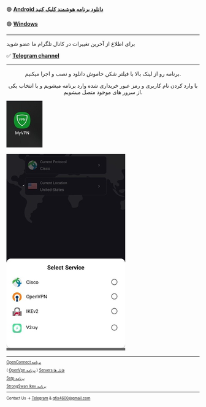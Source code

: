 

🟢 [**Android دانلود برنامه هوشمند کلیک کنید**](https://drive.google.com/uc?export=download&id=11cJix1IfN6_XsI1-kiovHOK2Isi7IH7B) 




🟢 [**Windows**](http://uplnk.com/f/f99ba404/my_vpn.windows.zip)

_____________________________________________________


برای اطلاع از آخرین تغییرات در کانال تلگرام ما عضو شوید

✅ [**Telegram channel**](https://t.me/+TOnGIN-7yqE8tPxm)

---

<center> 
        <p>
 برنامه رو از لینک بالا با فیلتر شکن خاموش دانلود و نصب و اجرا میکنیم.

با وارد کردن نام کاربری و رمز عبور خریداری شده وارد برنامه میشویم و با انتخاب یکی از سرور های موجود متصل میشویم.
        </p>
</center>


![alt text](myvpn/my1.jpg "Title")<small>

![alt text](myvpn/my4.jpg "Title")<small>

---

[OpenConnect برنامه](https://s9.uupload.ir/files/hassantechno/Android/OpenConnect/OpenConnect(armeabi-v7a).apk)

( [OpenVpn برنامه](https://s9.uupload.ir/files/hassantechno/Android/OpenVpn/OpenVpn(armeabi-v7a).apk) ) [Servers فایل ها](https://my.uupload.ir/f/hassantechno/s)

[Sstp برنامه](https://s15.uupload.ir/files/hassantechno/Android/SSTP%20Max.apk)

[StrongSwan Ikev برنامه](https://s31.uupload.ir/files/hassantechno/org.strongswan.android.apk)




________________________________________

Contact Us → [Telegram](http://t.me/fastfixgsm) & [gfix4600@gmail.com](mailto:gfix4600@gmail.com)   
